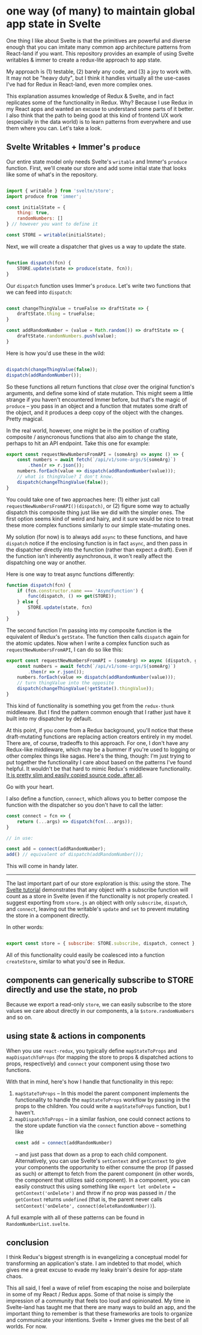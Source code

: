 # one way (of many) to maintain global app state in Svelte

One thing I like about Svelte is that the primitives are powerful and diverse
enough that you can imitate many common app architecture patterns from
React-land if you want. This repository provides an example of using Svelte
writables & immer to create a redux-lite approach to app state.

My approach is (1) testable, (2) barely any code, and (3) a joy to work
with. It may not be "heavy duty", but I think it handles virtually all the
use-cases I've had for Redux in React-land, even more complex ones. 

This explanation assumes knowledge of Redux & Svelte, and in fact replicates
some of the functionality in Redux. Why? Because I use Redux in my React apps
and wanted an excuse to understand some parts of it better. I also think that
the path to being good at this kind of frontend UX work (especially in the data
world) is to learn patterns from everywhere and use them where you can. Let's take a
look.

## Svelte Writables + Immer's `produce`

Our entire state model only needs Svelte's `writable` and Immer's `produce`
function. First, we'll create our store and add some initial state that looks
like some of what's in the repository.

```javascript

import { writable } from 'svelte/store';
import produce from 'immer';

const initialState = {
    thing: true,
    randomNumbers: []
} // however you want to define it

const STORE = writable(initialState);

```

Next, we will create a dispatcher that gives us a way to update the state.

```javascript

function dispatch(fcn) {
    STORE.update(state => produce(state, fcn));
}

```

Our `dispatch` function uses Immer's `produce`. Let's write two functions that
we can feed into `dispatch`:

```javascript

const changeThingValue = trueFalse => draftState => {
    draftState.thing = trueFalse;
}

const addRandomNumber = (value = Math.random()) => draftState => {
    draftState.randomNumbers.push(value);
}

```

Here is how you'd use these in the wild:

```javascript

dispatch(changeThingValue(false));
dispatch(addRandomNumber());

```

So these functions all return functions that _close_ over the original
function's arguments, and define some kind of state mutation. This might seem a
little strange if you haven't encountered Immer before, but that's the magic of
`produce` – you pass in an object and a function that mutates some draft of the
object, and it produces a deep copy of the object with the changes. Pretty
magical. 

In the real world, however, one might be in the position of crafting composite /
asyncronous functions that also aim to change the state, perhaps to hit an API
endpoint. Take this one for example:

```javascript
export const requestNewNumbersFromAPI = (someArg) => async () => {
    const numbers = await fetch(`/api/v1/some-args/${someArg}`)
        .then(r => r.json());
    numbers.forEach(value => dispatch(addRandomNumber(value)));
    // what is thingValue? I don't know.
    dispatch(changeThingValue(false));
}

``` 

You could take one of two approaches here: (1) either just call
`requestNewNumbersFromAPI()(dispatch)`, or (2) figure some way to
actually dispatch this composite thing just like we did with the simpler ones. The first option seems kind of weird and
hairy, and it sure would be nice to treat these more complex functions similarly
to our simple state-mutating ones.

My solution (for now) is to always add `async` to these functions, and have
`dispatch` notice if the enclosing function is in fact `async`, and then pass in
the dispatcher directly into the function (rather than expect a draft). Even if
the function isn't inherently asynchronous, it won't really affect the
dispatching one way or another.

Here is one way to treat async functions differently:

```javascript
function dispatch(fcn) {
    if (fcn.constructor.name === 'AsyncFunction') {
        func(dispatch, () => get(STORE));
    } else {
        STORE.update(state, fcn)
    }
}
```

The second function I'm passing into my composite function is the equivalent of
Redux's `getState`. The function then calls `dispatch` again for the atomic
updates. Now when I write a complex function such as
`requestNewNumbersFromAPI`, I can do so like this:

```javascript
export const requestNewNumbersFromAPI = (someArg) => async (dispatch, getState => {
    const numbers = await fetch(`/api/v1/some-args/${someArg}`)
        .then(r => r.json());
    numbers.forEach(value => dispatch(addRandomNumber(value)));
    // turn thingValue into the opposite
    dispatch(changeThingValue(!getState().thingValue));
}
```

This kind of functionality is something you get from the `redux-thunk`
middleware. But I find the pattern common enough
that I rather just have it built into my dispatcher by default.

At this point, if you come from a Redux background, you'll notice that these
draft-mutating functions are replacing action creators entirely in my model. 
There are, of course, tradeoffs to this approach. For one, I don't have any
Redux-like middleware, which may be a bummer if you're used to logging or other
complex things like sagas. Here's the thing, though: I'm just trying to put
together the functionality I care about based on the patterns I've found
helpful. It wouldn't be that hard to mimic Redux's middleware functionality. [It
is pretty slim and easily
copied source
code, after all](https://github.com/reduxjs/redux/blob/master/src/applyMiddleware.js).

Go with your heart.

I also define a function, `connect`, which allows you to better compose the
function with the dispatcher so you don't have to call the latter:

```javascript
const connect = fcn => {
    return (...args) => dispatch(fcn(...args));
}

// in use:

const add = connect(addRandomNumber);
add() // equivalent of dispatch(addRandomNumber());
```

This will come in handy later.

---

The last important part of our store exploration is this: _using_ the store. The
[Svelte
tutorial](https://svelte.dev/tutorial/custom-stores) demonstrates that any
object with a subscribe function will count as a store in Svelte (even if the
functionality is not properly created. I suggest exporting from `store.js` an
object with only `subscribe`, `dispatch`, and `connect`, leaving out the
writable's `update` and `set` to prevent mutating the store in a component
directly.

In other words:

```javascript

export const store = { subscribe: STORE.subscribe, dispatch, connect };

```

All of this functionality could easily be coalesced into a function
`createStore`, similar to what you'd see in Redux.

## components can generically subscribe to STORE directly and use the state, no prob

Because we export a read-only `store`, we can easily subscribe to the
store values we care about directly in our components, a la
`$store.randomNumbers` and so on.

## using state & actions in components

When you use `react-redux`, you
typically define  `mapStateToProps` and `mapDispatchToProps` (for mapping the
store to props & dispatched actions to props, respectively) and `connect` your
component using those two functions.

With that in mind, here's how I handle that functionality in this repo:

1. `mapStateToProps` – In this model the parent component implements the functionality to handle the
   `mapStateToProps` workflow by passing in the props to the children. You could
   write a `mapStateToProps` function, but I haven't.
2. `mapDispatchToProps` – in a similar fashion, one could connect actions to the store
   update function via the `connect` function above – something like 
   ```javascript
   const add = connect(addRandomNumber)
   ```
    – and just pass that down as a prop to each child component. Alternatively, you
    can use Svelte's `setContext` and `getContext` to give your components
    the opportunity to either consume the prop (if passed as such) or attempt to
    fetch from the parent component (in other words, the component that utilizes
    said component). In a component, you can easily construct this
    using something like `export let onDelete = getContext('onDelete')` and
    throw if no prop was passed in / the `getContext` returns `undefined` (that
    is, the parent never calls `setContext('onDelete',
    connect(deleteRandomNumber))`).

A full example with all of these patterns can be found in `RandomNumberList.svelte`.


## conclusion

I think Redux's biggest strength is in evangelizing a conceptual model for
transforming an application's state. I am indebted to that model, which gives me
a great excuse to evade my leaky brain's desire for app-state chaos.

This all said, I feel a wave of relief from escaping the noise and boilerplate
in some of my React / Redux apps. Some of that noise is simply the impression of
a community that feels too loud and opinionated. My time in Svelte-land has
taught me that there are many ways to build an app, and the important thing to
remember is that these frameworks are tools to organize and communicate your
intentions. Svelte + Immer gives me the best of all worlds. For now.
